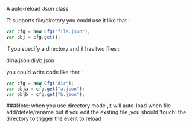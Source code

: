 A auto-reload Json class

Tt supports file/diretory
you could use it like that :

```js
var cfg = new Cfg("file.json");
var obj = cfg.get();
```

if you specify a directory and it has two files :

dir/a.json 
dir/b.json

you could write code like that :
```js
var cfg = new Cfg("dir");
var obja = cfg.get("a.json");
var objb = cfg.get("b.json");
```

###Note:
when you use directory mode ,it will auto-load when file add/detele/rename
but if you edit the exsting file ,you should 'touch' the directory to trigger
the event to reload 

